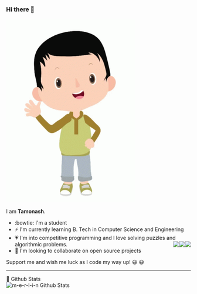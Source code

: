 ### Hi there 👋

![test image 1](https://github.com/m-e-r-l-i-n/m-e-r-l-i-n/blob/master/tenor.gif)

I am **Tamonash**.

- :bowtie: I'm a student
- ⚡ I'm currently learning B. Tech in Computer Science and Engineering
- :heartpulse: I'm into competitive programming and I love solving puzzles and algorithmic problems.  <img align="right" src="https://cp-logo.vercel.app/codechef/tamo11" />  <img align="right" src="https://cp-logo.vercel.app/codeforces/chris_11" />   <img align="right" src="https://cp-logo.vercel.app/atcoder/merlin" />  
- 👯 I'm looking to collaborate on open source projects

Support me and wish me luck as I code my way up! :smiley: :smiley:	



<!--
**m-e-r-l-i-n/m-e-r-l-i-n** is a ✨ _special_ ✨ repository because its `README.md` (this file) appears on your GitHub profile.

Here are some ideas to get you started:

- 🤔 I’m looking for help with 
- 💬 Ask me about ...
- 📫 How to reach me: ...
- 😄 Pronouns: ...
- ⚡ Fun fact: ...
-->

---


  <summary>💬 Github Stats</summary>

  <img align="left" alt="m-e-r-l-i-n Github Stats" src="https://github-readme-stats.vercel.app/api?username=m-e-r-l-i-n&show_icons=true&hide_border=true" />
